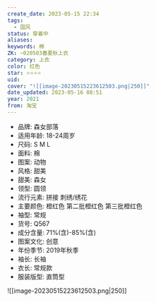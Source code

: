 ```yaml
---
create_date: 2023-05-15 22:34
tags:
  - 国风
status: 穿着中
aliases:
keywords: 棉
ZK: ~020503春夏秋上衣
category: 上衣
color: 红色
star: ⭐⭐⭐⭐
uid:
cover: "![[image-20230515223612503.png|250]]"
date_updated: 2023-05-16 08:51
year: 2021
from: 淘宝
---
```


- 品牌: 森女部落
- 适用年龄: 18-24周岁
- 尺码: S M L
- 面料: 棉
- 图案: 动物
- 风格: 甜美
- 甜美: 森女
- 领型: 圆领
- 流行元素: 拼接 刺绣/绣花
- 主要颜色: 橙红色 第二批橙红色 第三批橙红色
- 袖型: 常规
- 货号: Q567
- 成分含量: 71%(含)-85%(含)
- 图案文化: 创意
- 年份季节: 2019年秋季
- 袖长: 长袖
- 衣长: 常规款
- 服装版型: 直筒型

![[image-20230515223612503.png|250]]
